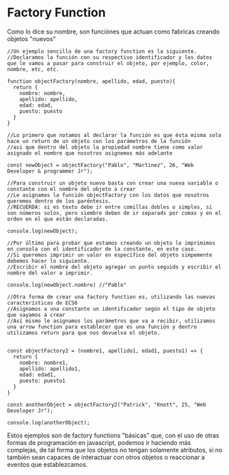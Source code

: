 # Factory Function
Como lo dice su nombre, son funciónes que actuan como fabricas creando objetos "nuevos" 
<br>

```
//Un ejemplo sencillo de una factory function es la siguiente.
//Declaramos la función con su respectivo identificador y los datos que le vamos a pasar para construir el objeto, por ejemplo, color, nombre, etc, etc.

function objectFactory(nombre, apellido, edad, puesto){
  return {
    nombre: nombre,
    apellido: apellido,
    edad: edad,
    puesto: puesto
  }
}

//Lo primero que notamos al declarar la función es que ésta misma solo hace un return de un objeto con los parámetros de la función
//asi que dentro del objeto la propiedad nombre tiene como valor asignado el nombre que nosotros asignemos más adelante

const newObject = objectFactory("Pablo", "Martinez", 26, "Web Developer & programmer Jr");

//Para construir un objeto nuevo basta con crear una nueva variable o constante con el nombre del objeto a crear
//Le asignamos la función objectFactory con los datos que nosotros queremos dentro de los paréntesis.
//RECUERDA: si es texto debe ir entre comillas dobles o simples, si son números solos, pero siembre deben de ir separads por comas y en el orden en el que están declaradas.

console.log(newObject);

//Por último para probar que estamos creando un objeto lo imprimimos en consola con el identificador de la constante, en este caso.
//Si queremos imprimir un valor en específico del objeto simpemente debemos hacer lo siguiente.
//Escribir el nombre del objeto agregar un punto seguido y escribir el nombre del valor a imprimir.

console.log(newObject.nombre) //"Pablo"

//Otra forma de crear una factory function es, utilizando las nuevas características de ECS6
//Asignamos a una constante un identificador según el tipo de objeto que vayamos a crear
//Así mismo le asignamos los parámetros que va a recibir, utilizamos una arrow function para establecer que es una función y dentro utilizamos return para que nos devuelva el objeto.


const objectFactory2 = (nombre1, apellido1, edad1, puesto1) => {
  return {
    nombre: nombre1,
    apellido: apellido1,
    edad: edad1,
    puesto: puesto1
  }
}

const anotherObject = objectFactory2("Patrick", "Knott", 25, "Web Developer Jr");

console.log(anotherObject);

```

Estos ejemplos son de factory functions "básicas" que, con el uso de otras formas de programación en javascript, podemos ir haciendo más complejas, de tal forma que los objetos no tengan solamente atributos, si no también sean capaces de interactuar con otros objetos o reaccionar a eventos que establezcamos.
